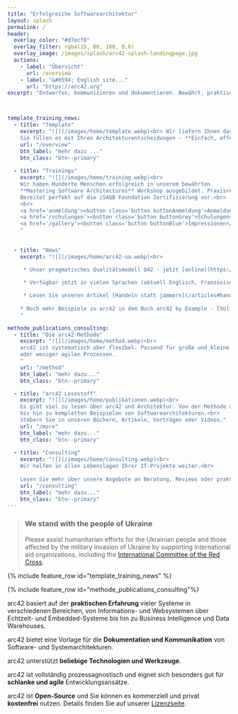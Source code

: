 ```yaml
---
title: "Erfolgreiche Softwarearchitektur"
layout: splash
permalink: /
header: 
  overlay_color: "#d7ecf8"
  overlay_filter: rgba(15, 80, 180, 0.6)
  overlay_image: /images/splash/arc42-splash-landingpage.jpg
  actions: 
    - label: "Übersicht"
      url: /overview
    - label: "&#8594; English site..."
      url: "https://arc42.org"
excerpt: "Entwerfen, kommunizieren und dokumentieren. Bewährt, praktisch und pragmatisch. Frei verfügbar, Open-Source und schmerzfrei."



template_training_news:
  - title: "Template"
    excerpt: "![](/images/home/template.webp)<br> Wir liefern Ihnen das arc42-Template für Architekturdokumentation - **Open Source, pragmatisch, kostenfrei**.
    Sie füllen es mit Ihren Architekturentscheidungen - **Einfach, effektiv und schmerzfrei**."
    url: "/overview"
    btn_label: "mehr dazu ..."
    btn_class: "btn--primary"
    
  - title: "Trainings"
    excerpt: "![](/images/home/training.webp)<br>
    Wir haben Hunderte Menschen erfolgreich in unserem bewährten
    **Mastering Software Architectures** Workshop ausgebildet. Praxisrelevant, effektiv und nachhaltig.
    Bereitet perfekt auf die iSAQB Foundation Zertifizierung vor.<br>
    <br>
    <a href='anmeldung'><button class='button buttonAnmeldung'>Anmeldung</button></a>
    <a href='/schulungen'><button class='button buttonGrey'>Schulungen</button></a>
    <a href='/gallery'><button class='button buttonBlue'>Impressionen</button></a>Butt
    "
    
    
  - title: "News"
    excerpt: "![](/images/home/arc42-ua.webp)<br>

     * Unser pragmatisches Qualitätsmodell Q42 - jetzt [online](https://quality.arc42.org).
  
     * Verfügbar jetzt in vielen Sprachen (aktuell Englisch, Französisch, Spanisch, Italienisch, Niederländisch, Deutsch, Tschechisch und Ukrainisch)

     * Lesen Sie unseren Artikel [Handeln statt jammern](/articles#handeln-statt-jammern) und lernen Sie mehr über das iSAQB Advanced Modul REQ4ARC.
    
    * Noch mehr Beispiele zu arc42 in dem Buch arc42 by Example - [Vol 2. Embedded Systems and IoT](/books#arc42-by-example-vol2).
    "

methode_publications_consulting:
  - title: "Die arc42-Methode"
    excerpt: "![](/images/home/method.webp)<br>
    arc42 ist systematisch aber flexibel. Passend für große und kleine Teams in iterativen 
    oder weniger agilen Prozessen.
    "
    url: "/method"
    btn_label: "mehr dazu..."
    btn_class: "btn--primary"  

  - title: "arc42 Lesestoff"
    excerpt: "![](/images/home/publikationen.webp)<br>
    Es gibt viel zu lesen über arc42 und Architektur. Von der Methode über _good practices_
    bis hin zu kompletten Beispielen von Softwarearchitekturen.<br>
    Stöbern Sie in unseren Büchern, Artikeln, Vorträgen oder Videos."
    url: "/more"
    btn_label: "mehr dazu..."
    btn_class: "btn--primary"
  
  - title: "Consulting"
    excerpt: "![](/images/home/consulting.webp)<br>
    Wir helfen in allen Lebenslagen Ihrer IT-Projekte weiter.<br>
    
    Lesen Sie mehr über unsere Angebote an Beratung, Reviews oder praktische Unterstützung für Ihre Projekte."
    url: "/consulting"
    btn_label: "mehr dazu..."
    btn_class: "btn--primary"
---
```


<div class="ua-background" markdown="1">

>### We stand with the people of Ukraine <span class="parent"><span class="ua-text"><i class="fa-solid fa-heart children"></i></span><span class="ua-size children"><i class="fa-solid fa-heart fa-beat heart children"></i></span></span>
>
>Please assist humanitarian efforts for the Ukrainian people and those affected by the military invasion of Ukraine by supporting international aid organizations, including the [International Committee of the Red Cross](https://www.icrc.org/en).

</div>

{% include feature_row id="template_training_news" %}

{% include feature_row id="methode_publications_consulting"%}

arc42 basiert auf der **praktischen Erfahrung** vieler Systeme in verschiedenen Bereichen, von Informations- und Websystemen über Echtzeit- und Embedded-Systeme bis hin zu Business Intelligence und Data Warehouses.

arc42 bietet eine Vorlage für die **Dokumentation und Kommunikation** von Software- und Systemarchitekturen.

arc42 unterstützt **beliebige Technologien und Werkzeuge**.

arc42 ist vollständig prozessagnostisch und eignet sich besonders gut für **schlanke und agile** Entwicklungsansätze.

arc42 ist **Open-Source** und Sie können es kommerziell und privat  **kostenfrei** nutzen. Details finden Sie auf unserer [Lizenzseite](/license).


